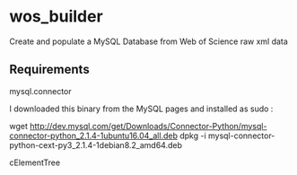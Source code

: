 # wos_builder
Create and populate a MySQL Database from Web of Science raw xml data

## Requirements

mysql.connector

I downloaded this binary from the MySQL pages and installed as sudo :

wget http://dev.mysql.com/get/Downloads/Connector-Python/mysql-connector-python_2.1.4-1ubuntu16.04_all.deb
dpkg -i mysql-connector-python-cext-py3_2.1.4-1debian8.2_amd64.deb


cElementTree